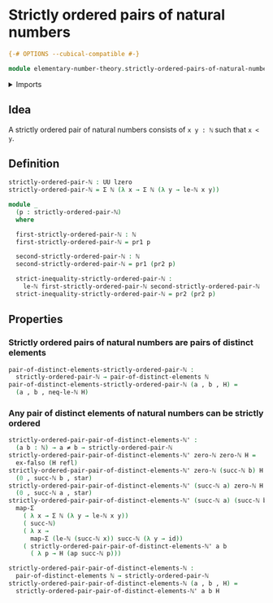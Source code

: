# Strictly ordered pairs of natural numbers

```agda
{-# OPTIONS --cubical-compatible #-}

module elementary-number-theory.strictly-ordered-pairs-of-natural-numbers where
```

<details><summary>Imports</summary>

```agda
open import elementary-number-theory.natural-numbers
open import elementary-number-theory.strict-inequality-natural-numbers

open import foundation.action-on-identifications-functions
open import foundation.dependent-pair-types
open import foundation.empty-types
open import foundation.function-types
open import foundation.functoriality-dependent-pair-types
open import foundation.identity-types
open import foundation.negated-equality
open import foundation.pairs-of-distinct-elements
open import foundation.unit-type
open import foundation.universe-levels
```

</details>

## Idea

A strictly ordered pair of natural numbers consists of `x y : ℕ` such that
`x < y`.

## Definition

```agda
strictly-ordered-pair-ℕ : UU lzero
strictly-ordered-pair-ℕ = Σ ℕ (λ x → Σ ℕ (λ y → le-ℕ x y))

module _
  (p : strictly-ordered-pair-ℕ)
  where

  first-strictly-ordered-pair-ℕ : ℕ
  first-strictly-ordered-pair-ℕ = pr1 p

  second-strictly-ordered-pair-ℕ : ℕ
  second-strictly-ordered-pair-ℕ = pr1 (pr2 p)

  strict-inequality-strictly-ordered-pair-ℕ :
    le-ℕ first-strictly-ordered-pair-ℕ second-strictly-ordered-pair-ℕ
  strict-inequality-strictly-ordered-pair-ℕ = pr2 (pr2 p)
```

## Properties

### Strictly ordered pairs of natural numbers are pairs of distinct elements

```agda
pair-of-distinct-elements-strictly-ordered-pair-ℕ :
  strictly-ordered-pair-ℕ → pair-of-distinct-elements ℕ
pair-of-distinct-elements-strictly-ordered-pair-ℕ (a , b , H) =
  (a , b , neq-le-ℕ H)
```

### Any pair of distinct elements of natural numbers can be strictly ordered

```agda
strictly-ordered-pair-pair-of-distinct-elements-ℕ' :
  (a b : ℕ) → a ≠ b → strictly-ordered-pair-ℕ
strictly-ordered-pair-pair-of-distinct-elements-ℕ' zero-ℕ zero-ℕ H =
  ex-falso (H refl)
strictly-ordered-pair-pair-of-distinct-elements-ℕ' zero-ℕ (succ-ℕ b) H =
  (0 , succ-ℕ b , star)
strictly-ordered-pair-pair-of-distinct-elements-ℕ' (succ-ℕ a) zero-ℕ H =
  (0 , succ-ℕ a , star)
strictly-ordered-pair-pair-of-distinct-elements-ℕ' (succ-ℕ a) (succ-ℕ b) H =
  map-Σ
    ( λ x → Σ ℕ (λ y → le-ℕ x y))
    ( succ-ℕ)
    ( λ x →
      map-Σ (le-ℕ (succ-ℕ x)) succ-ℕ (λ y → id))
    ( strictly-ordered-pair-pair-of-distinct-elements-ℕ' a b
      ( λ p → H (ap succ-ℕ p)))

strictly-ordered-pair-pair-of-distinct-elements-ℕ :
  pair-of-distinct-elements ℕ → strictly-ordered-pair-ℕ
strictly-ordered-pair-pair-of-distinct-elements-ℕ (a , b , H) =
  strictly-ordered-pair-pair-of-distinct-elements-ℕ' a b H
```
